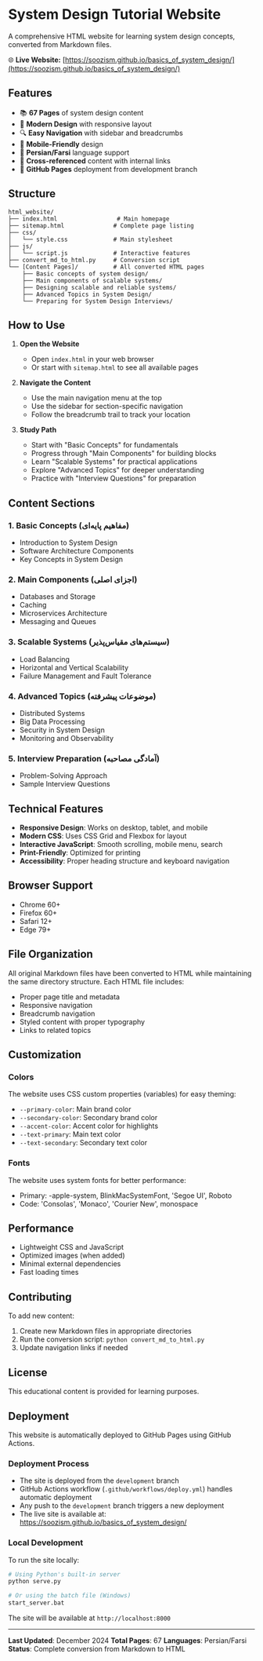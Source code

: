 # System Design Tutorial Website

A comprehensive HTML website for learning system design concepts, converted from Markdown files.

🌐 **Live Website:** [https://soozism.github.io/basics_of_system_design/](https://soozism.github.io/basics_of_system_design/)

## Features

- 📚 **67 Pages** of system design content
- 🎨 **Modern Design** with responsive layout
- 🔍 **Easy Navigation** with sidebar and breadcrumbs
- 📱 **Mobile-Friendly** design
- 🎯 **Persian/Farsi** language support
- 🔗 **Cross-referenced** content with internal links
- 🚀 **GitHub Pages** deployment from development branch

## Structure

```
html_website/
├── index.html                 # Main homepage
├── sitemap.html              # Complete page listing
├── css/
│   └── style.css             # Main stylesheet
├── js/
│   └── script.js             # Interactive features
├── convert_md_to_html.py     # Conversion script
└── [Content Pages]/          # All converted HTML pages
    ├── Basic concepts of system design/
    ├── Main components of scalable systems/
    ├── Designing scalable and reliable systems/
    ├── Advanced Topics in System Design/
    └── Preparing for System Design Interviews/
```

## How to Use

1. **Open the Website**
   - Open `index.html` in your web browser
   - Or start with `sitemap.html` to see all available pages

2. **Navigate the Content**
   - Use the main navigation menu at the top
   - Use the sidebar for section-specific navigation
   - Follow the breadcrumb trail to track your location

3. **Study Path**
   - Start with "Basic Concepts" for fundamentals
   - Progress through "Main Components" for building blocks
   - Learn "Scalable Systems" for practical applications
   - Explore "Advanced Topics" for deeper understanding
   - Practice with "Interview Questions" for preparation

## Content Sections

### 1. Basic Concepts (مفاهیم پایه‌ای)
- Introduction to System Design
- Software Architecture Components
- Key Concepts in System Design

### 2. Main Components (اجزای اصلی)
- Databases and Storage
- Caching
- Microservices Architecture
- Messaging and Queues

### 3. Scalable Systems (سیستم‌های مقیاس‌پذیر)
- Load Balancing
- Horizontal and Vertical Scalability
- Failure Management and Fault Tolerance

### 4. Advanced Topics (موضوعات پیشرفته)
- Distributed Systems
- Big Data Processing
- Security in System Design
- Monitoring and Observability

### 5. Interview Preparation (آمادگی مصاحبه)
- Problem-Solving Approach
- Sample Interview Questions

## Technical Features

- **Responsive Design**: Works on desktop, tablet, and mobile
- **Modern CSS**: Uses CSS Grid and Flexbox for layout
- **Interactive JavaScript**: Smooth scrolling, mobile menu, search
- **Print-Friendly**: Optimized for printing
- **Accessibility**: Proper heading structure and keyboard navigation

## Browser Support

- Chrome 60+
- Firefox 60+
- Safari 12+
- Edge 79+

## File Organization

All original Markdown files have been converted to HTML while maintaining the same directory structure. Each HTML file includes:

- Proper page title and metadata
- Responsive navigation
- Breadcrumb navigation
- Styled content with proper typography
- Links to related topics

## Customization

### Colors
The website uses CSS custom properties (variables) for easy theming:
- `--primary-color`: Main brand color
- `--secondary-color`: Secondary brand color
- `--accent-color`: Accent color for highlights
- `--text-primary`: Main text color
- `--text-secondary`: Secondary text color

### Fonts
The website uses system fonts for better performance:
- Primary: -apple-system, BlinkMacSystemFont, 'Segoe UI', Roboto
- Code: 'Consolas', 'Monaco', 'Courier New', monospace

## Performance

- Lightweight CSS and JavaScript
- Optimized images (when added)
- Minimal external dependencies
- Fast loading times

## Contributing

To add new content:
1. Create new Markdown files in appropriate directories
2. Run the conversion script: `python convert_md_to_html.py`
3. Update navigation links if needed

## License

This educational content is provided for learning purposes.

## Deployment

This website is automatically deployed to GitHub Pages using GitHub Actions.

### Deployment Process
- The site is deployed from the `development` branch
- GitHub Actions workflow (`.github/workflows/deploy.yml`) handles automatic deployment
- Any push to the `development` branch triggers a new deployment
- The live site is available at: https://soozism.github.io/basics_of_system_design/

### Local Development
To run the site locally:
```bash
# Using Python's built-in server
python serve.py

# Or using the batch file (Windows)
start_server.bat
```

The site will be available at `http://localhost:8000`

---

**Last Updated**: December 2024
**Total Pages**: 67
**Languages**: Persian/Farsi
**Status**: Complete conversion from Markdown to HTML
